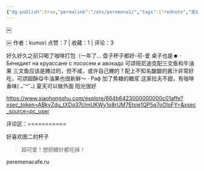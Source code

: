```yaml
---
{"dg-publish":true,"permalink":"/xhs/peremena1/","tags":["rednote","圣彼得堡"]}
---
```


￼

￼
作者：kumori
点赞：7   |   收藏：1   |   评论：3

好久好久之前只喝了咖啡打包（一年了…
盘子杯子都好-可-爱 桌子也是☻
· Бенедикт на круассане с лососем и авокадо 可颂班尼迪克配三文鱼和牛油果 三文鱼应该是腌过的，但不咸，或许自己腌的？配上不知名酸酸的酱汁非常好吃，可颂超酥😋牛油果也很新鲜～
· Раф 加了焦糖的糖浆 这家拉夫不甜，有咖啡香味( ᎔˘꒳˘᎔)
夏天可以做外面 阳光很好

https://www.xiaohongshu.com/explore/664b6423000000000c01affe?xsec_token=ABkyZdu_tXDq37cImUKWy1o8rUM7Etsie1QP5q7oOloFY=&xsec_source=pc_user

评论区：===========

好喜欢图二的杯子

> 超可爱！想把糖针都吃掉！

peremenacafe.ru